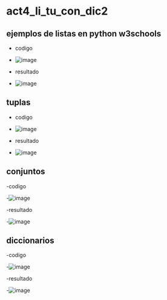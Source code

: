 # act4_li_tu_con_dic2
## ejemplos de listas en python w3schools

- codigo

- ![image](https://github.com/user-attachments/assets/b77f6614-b32d-4e0d-8ba8-de2f1545590e)

- resultado

- ![image](https://github.com/user-attachments/assets/375c358c-5790-471c-951a-18763071d330)


## tuplas
- codigo
  
- ![image](https://github.com/user-attachments/assets/ab67647b-cd43-4b09-b27e-0760911d04ef)

- resultado

- ![image](https://github.com/user-attachments/assets/2e384d24-507a-4b17-ae3d-5c59c17557ed)

## conjuntos
-codigo

-![image](https://github.com/user-attachments/assets/5411475c-686b-4135-8df0-dd84e6f8091e)

-resultado

-![image](https://github.com/user-attachments/assets/1bd3f2da-6059-4263-8167-729fc8f892df)

## diccionarios

-codigo

-![image](https://github.com/user-attachments/assets/722a924f-162a-41d1-bd3d-186581958458)

-resultado

-![image](https://github.com/user-attachments/assets/86c43986-9a07-46fc-b472-a7cc3d719e50)
